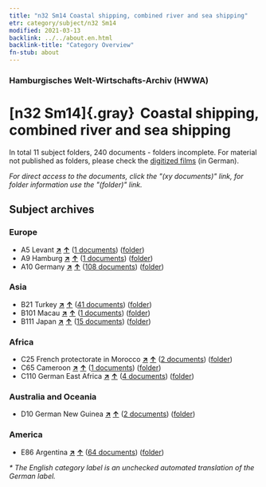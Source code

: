 ```yaml
---
title: "n32 Sm14 Coastal shipping, combined river and sea shipping"
etr: category/subject/n32 Sm14
modified: 2021-03-13
backlink: ../../about.en.html
backlink-title: "Category Overview"
fn-stub: about
---
```


### Hamburgisches Welt-Wirtschafts-Archiv (HWWA)
# [n32 Sm14]{.gray}&#8201; Coastal shipping, combined river and sea shipping&#160; 





In total 11 subject folders, 240 documents - folders incomplete.
For material not published as folders, please check the [digitized films](/film/h1_sh) (in German).

_For direct access to the documents, click the "(xy documents)" link, for folder information use the "(folder)" link._

## Subject archives



### Europe

- A5 Levant [**&nearr;**](../../../geo/i/140898/about.en.html "Levant (all folders)") [**&uarr;**](../../../geo/about.en.html#A5 "Country category system") (<a href="https://pm20.zbw.eu/dfgview/sh/140898,145585" title="about: Levant : Coastal shipping, combined river and sea shipping" target="_blank">1 documents</a>) ([folder](http://purl.org/pressemappe20/folder/sh/140898,145585))
- A9 Hamburg [**&nearr;**](../../../geo/i/140905/about.en.html "Hamburg (all folders)") [**&uarr;**](../../../geo/about.en.html#A9 "Country category system") (<a href="https://pm20.zbw.eu/dfgview/sh/140905,145585" title="about: Hamburg : Coastal shipping, combined river and sea shipping" target="_blank">1 documents</a>) ([folder](http://purl.org/pressemappe20/folder/sh/140905,145585))
- A10 Germany [**&nearr;**](../../../geo/i/126128/about.en.html "Germany (all folders)") [**&uarr;**](../../../geo/about.en.html#A10 "Country category system") (<a href="https://pm20.zbw.eu/dfgview/sh/126128,145585" title="about: Germany : Coastal shipping, combined river and sea shipping" target="_blank">108 documents</a>) ([folder](http://purl.org/pressemappe20/folder/sh/126128,145585))

### Asia

- B21 Turkey [**&nearr;**](../../../geo/i/141111/about.en.html "Turkey (all folders)") [**&uarr;**](../../../geo/about.en.html#B21 "Country category system") (<a href="https://pm20.zbw.eu/dfgview/sh/141111,145585" title="about: Turkey : Coastal shipping, combined river and sea shipping" target="_blank">41 documents</a>) ([folder](http://purl.org/pressemappe20/folder/sh/141111,145585))
- B101 Macau [**&nearr;**](../../../geo/i/141267/about.en.html "Macau (all folders)") [**&uarr;**](../../../geo/about.en.html#B101 "Country category system") (<a href="https://pm20.zbw.eu/dfgview/sh/141267,145585" title="about: Macau : Coastal shipping, combined river and sea shipping" target="_blank">1 documents</a>) ([folder](http://purl.org/pressemappe20/folder/sh/141267,145585))
- B111 Japan [**&nearr;**](../../../geo/i/141272/about.en.html "Japan (all folders)") [**&uarr;**](../../../geo/about.en.html#B111 "Country category system") (<a href="https://pm20.zbw.eu/dfgview/sh/141272,145585" title="about: Japan : Coastal shipping, combined river and sea shipping" target="_blank">15 documents</a>) ([folder](http://purl.org/pressemappe20/folder/sh/141272,145585))

### Africa

- C25 French protectorate in Morocco [**&nearr;**](../../../geo/i/141358/about.en.html "French protectorate in Morocco (all folders)") [**&uarr;**](../../../geo/about.en.html#C25 "Country category system") (<a href="https://pm20.zbw.eu/dfgview/sh/141358,145585" title="about: French protectorate in Morocco : Coastal shipping, combined river and sea shipping" target="_blank">2 documents</a>) ([folder](http://purl.org/pressemappe20/folder/sh/141358,145585))
- C65 Cameroon [**&nearr;**](../../../geo/i/141410/about.en.html "Cameroon (all folders)") [**&uarr;**](../../../geo/about.en.html#C65 "Country category system") (<a href="https://pm20.zbw.eu/dfgview/sh/141410,145585" title="about: Cameroon : Coastal shipping, combined river and sea shipping" target="_blank">1 documents</a>) ([folder](http://purl.org/pressemappe20/folder/sh/141410,145585))
- C110 German East Africa [**&nearr;**](../../../geo/i/141471/about.en.html "German East Africa (all folders)") [**&uarr;**](../../../geo/about.en.html#C110 "Country category system") (<a href="https://pm20.zbw.eu/dfgview/sh/141471,145585" title="about: German East Africa : Coastal shipping, combined river and sea shipping" target="_blank">4 documents</a>) ([folder](http://purl.org/pressemappe20/folder/sh/141471,145585))

### Australia and Oceania

- D10 German New Guinea [**&nearr;**](../../../geo/i/141601/about.en.html "German New Guinea (all folders)") [**&uarr;**](../../../geo/about.en.html#D10 "Country category system") (<a href="https://pm20.zbw.eu/dfgview/sh/141601,145585" title="about: German New Guinea : Coastal shipping, combined river and sea shipping" target="_blank">2 documents</a>) ([folder](http://purl.org/pressemappe20/folder/sh/141601,145585))

### America

- E86 Argentina [**&nearr;**](../../../geo/i/141692/about.en.html "Argentina (all folders)") [**&uarr;**](../../../geo/about.en.html#E86 "Country category system") (<a href="https://pm20.zbw.eu/dfgview/sh/141692,145585" title="about: Argentina : Coastal shipping, combined river and sea shipping" target="_blank">64 documents</a>) ([folder](http://purl.org/pressemappe20/folder/sh/141692,145585))


_* The English category label is an unchecked automated translation of the German label._

